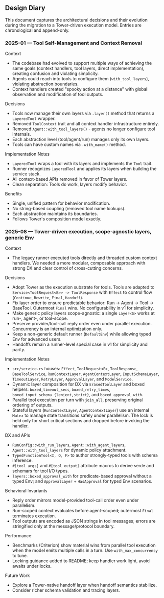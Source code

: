 ## Design Diary

This document captures the architectural decisions and their evolution during the migration to a Tower-driven execution model. Entries are chronological and append-only.

### 2025-01 — Tool Self-Management and Context Removal

Context

- The codebase had evolved to support multiple ways of achieving the same goals (context handlers, tool layers, direct implementation), creating confusion and violating simplicity.
- Agents could reach into tools to configure them (`with_tool_layers`), violating abstraction boundaries.
- Context handlers created "spooky action at a distance" with global observation and modification of tool outputs.

Decisions

- Tools now manage their own layers via `.layer()` method that returns a `LayeredTool` wrapper.
- Removed `ToolContext` trait and all context handler infrastructure entirely.
- Removed `Agent::with_tool_layers()` - agents no longer configure tool internals.
- Each abstraction level (tool/agent/run) manages only its own layers.
- Tools can have custom names via `.with_name()` method.

Implementation Notes

- `LayeredTool` wraps a tool with its layers and implements the `Tool` trait.
- Runner recognizes `LayeredTool` and applies its layers when building the service stack.
- All context-based APIs removed in favor of Tower layers.
- Clean separation: Tools do work, layers modify behavior.

Benefits

- Single, unified pattern for behavior modification.
- No string-based coupling (removed tool name lookups).
- Each abstraction maintains its boundaries.
- Follows Tower's composition model exactly.

### 2025-08 — Tower-driven execution, scope-agnostic layers, generic Env

Context

- The legacy runner executed tools directly and threaded custom context handlers. We needed a more modular, composable approach with strong DX and clear control of cross-cutting concerns.

Decisions

- Adopt Tower as the execution substrate for tools. Tools are adapted to `Service<ToolRequest<E>> -> ToolResponse` with `Effect` to control flow (`Continue`, `Rewrite`, `Final`, `Handoff`).
- Fix layer order to ensure predictable behavior: Run → Agent → Tool → BaseTool. Outermost `Final` wins. No configurability in v1 for simplicity.
- Make generic policy layers scope-agnostic: a single `Layer<S>` works at run-, agent-, or tool-scope.
- Preserve provider/tool-call reply order even under parallel execution. Concurrency is an internal optimization only.
- Keep a non-generic default runner (`DefaultEnv`) while allowing typed Env for advanced users.
- Handoffs remain a runner-level special case in v1 for simplicity and parity.

Implementation Notes

- `src/service.rs` houses: `Effect`, `ToolRequest<E>`, `ToolResponse`, `BaseToolService`, `RunContextLayer`, `AgentContextLayer`, `InputSchemaLayer`, `TimeoutLayer`, `RetryLayer`, `ApprovalLayer`, and `ModelService`.
- Dynamic layer composition for DX via `ErasedToolLayer` and boxed helpers: `boxed_timeout_secs`, `boxed_retry_times`, `boxed_input_schema_{lenient,strict}`, and `boxed_approval_with`.
- Parallel tool execution per turn with `join_all`, preserving original ordering of outputs.
- Stateful layers (`RunContextLayer`, `AgentContextLayer`) use an internal `Mutex` to manage state transitions safely under parallelism. The lock is held only for short critical sections and dropped before invoking the handler.

DX and APIs

- `RunConfig::with_run_layers`, `Agent::with_agent_layers`, `Agent::with_tool_layers` for dynamic policy attachment.
- `TypedFunctionTool<I, O, F>` to author strongly-typed tools with schema inference.
- `#[tool_args]` and `#[tool_output]` attribute macros to derive serde and schemars for tool I/O types.
- `layers::boxed_approval_with` for predicate-based approval without a typed Env; and `ApprovalLayer` + `HasApproval` for typed Env scenarios.

Behavioral Invariants

- Reply order mirrors model-provided tool-call order even under parallelism.
- Run-scoped context evaluates before agent-scoped; outermost `Final` terminates execution.
- Tool outputs are encoded as JSON strings in tool messages; errors are stringified only at the message/protocol boundary.

Performance

- Benchmarks (Criterion) show material wins from parallel tool execution when the model emits multiple calls in a turn. Use `with_max_concurrency` to tune.
- Locking guidance added to README; keep handler work light, avoid awaits under locks.

Future Work

- Explore a Tower-native handoff layer when handoff semantics stabilize.
- Consider richer schema validation and tracing layers.
